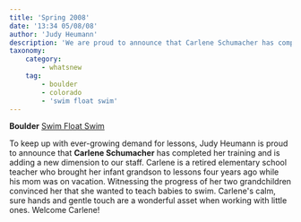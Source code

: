 ```yaml
---
title: 'Spring 2008'
date: '13:34 05/08/08'
author: 'Judy Heumann'
description: 'We are proud to announce that Carlene Schumacher has completed her training and is adding a new dimension to our staff.'
taxonomy:
    category:
        - whatsnew
    tag:
        - boulder
        - colorado
        - 'swim float swim'
---
```


**Boulder**
[Swim Float Swim](http://swimfloatswim.com)

To keep up with ever-growing demand for lessons, Judy Heumann is proud to announce that **Carlene Schumacher** has completed her training and is adding a new dimension to our staff. Carlene is a retired elementary school teacher who brought her infant grandson to lessons four years ago while his mom was on vacation. Witnessing the progress of her two grandchildren convinced her that she wanted to teach babies to swim. Carlene's calm, sure hands and gentle touch are a wonderful asset when working with little ones. Welcome Carlene!

